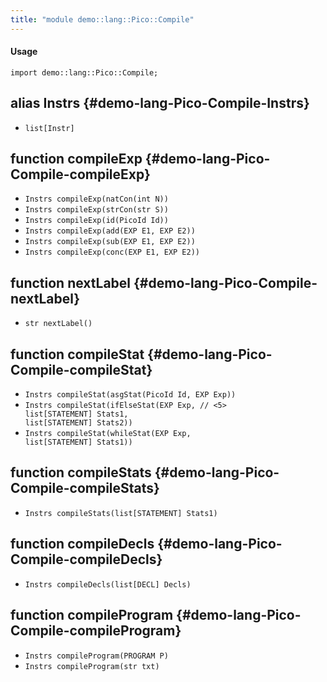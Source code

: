 ```yaml
---
title: "module demo::lang::Pico::Compile"
---
```


#### Usage

`import demo::lang::Pico::Compile;`


## alias Instrs {#demo-lang-Pico-Compile-Instrs}

* `list[Instr]`

## function compileExp {#demo-lang-Pico-Compile-compileExp}

* ``Instrs compileExp(natCon(int N))``
* ``Instrs compileExp(strCon(str S))``
* ``Instrs compileExp(id(PicoId Id))``
* ``Instrs compileExp(add(EXP E1, EXP E2))``
* ``Instrs compileExp(sub(EXP E1, EXP E2))``
* ``Instrs compileExp(conc(EXP E1, EXP E2))``

## function nextLabel {#demo-lang-Pico-Compile-nextLabel}

* ``str nextLabel()``

## function compileStat {#demo-lang-Pico-Compile-compileStat}

* ``Instrs compileStat(asgStat(PicoId Id, EXP Exp))``
* ``Instrs compileStat(ifElseStat(EXP Exp, // <5>                               list[STATEMENT] Stats1,                               list[STATEMENT] Stats2))``
* ``Instrs compileStat(whileStat(EXP Exp,                               list[STATEMENT] Stats1))``

## function compileStats {#demo-lang-Pico-Compile-compileStats}

* ``Instrs compileStats(list[STATEMENT] Stats1)``

## function compileDecls {#demo-lang-Pico-Compile-compileDecls}

* ``Instrs compileDecls(list[DECL] Decls)``

## function compileProgram {#demo-lang-Pico-Compile-compileProgram}

* ``Instrs compileProgram(PROGRAM P)``
* ``Instrs compileProgram(str txt)``

